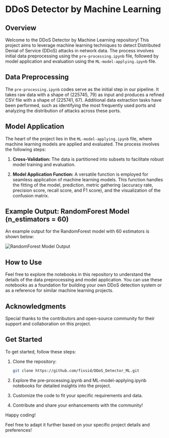 # DDoS Detector by Machine Learning

## Overview

Welcome to the DDoS Detector by Machine Learning repository! This project aims to leverage machine learning techniques to detect Distributed Denial of Service (DDoS) attacks in network data. The process involves initial data preprocessing using the `pre-processing.ipynb` file, followed by model application and evaluation using the `ML-model-applying.ipynb` file.

## Data Preprocessing

The `pre-processing.ipynb` codes serve as the initial step in our pipeline. It takes raw data with a shape of (225745, 79) as input and produces a refined CSV file with a shape of (225741, 67). Additional data extraction tasks have been performed, such as identifying the most frequently used ports and analyzing the distribution of attacks across these ports.

## Model Application

The heart of the project lies in the `ML-model-applying.ipynb` file, where machine learning models are applied and evaluated. The process involves the following steps:

1. **Cross-Validation:** The data is partitioned into subsets to facilitate robust model training and evaluation.

2. **Model Application Function:** A versatile function is employed for seamless application of machine learning models. This function handles the fitting of the model, prediction, metric gathering (accuracy rate, precision score, recall score, and F1 score), and the visualization of the confusion matrix.

## Example Output: RandomForest Model (n_estimators = 60)

An example output for the RandomForest model with 60 estimators is shown below:

![RandomForest Model Output](https://user-images.githubusercontent.com/123311716/215292461-9e3ffa2e-956e-4144-8783-4c4486ed2267.PNG)

## How to Use

Feel free to explore the notebooks in this repository to understand the details of the data preprocessing and model application. You can use these notebooks as a foundation for building your own DDoS detection system or as a reference for similar machine learning projects.

## Acknowledgments

Special thanks to the contributors and open-source community for their support and collaboration on this project.


## Get Started

To get started, follow these steps:

1. Clone the repository:
   ```bash
   git clone https://github.com/fissid/DDoS_Detector_ML.git

2. Explore the pre-processing.ipynb and ML-model-applying.ipynb notebooks for detailed insights into the project.

3. Customize the code to fit your specific requirements and data.

4. Contribute and share your enhancements with the community!

Happy coding!

Feel free to adapt it further based on your specific project details and preferences!
